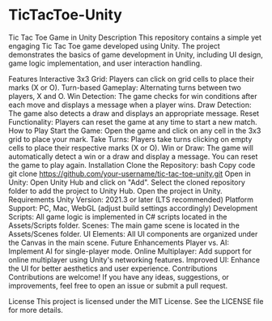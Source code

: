 # TicTacToe-Unity
Tic Tac Toe Game in Unity
Description
This repository contains a simple yet engaging Tic Tac Toe game developed using Unity. The project demonstrates the basics of game development in Unity, including UI design, game logic implementation, and user interaction handling.

Features
Interactive 3x3 Grid: Players can click on grid cells to place their marks (X or O).
Turn-based Gameplay: Alternating turns between two players, X and O.
Win Detection: The game checks for win conditions after each move and displays a message when a player wins.
Draw Detection: The game also detects a draw and displays an appropriate message.
Reset Functionality: Players can reset the game at any time to start a new match.
How to Play
Start the Game: Open the game and click on any cell in the 3x3 grid to place your mark.
Take Turns: Players take turns clicking on empty cells to place their respective marks (X or O).
Win or Draw: The game will automatically detect a win or a draw and display a message. You can reset the game to play again.
Installation
Clone the Repository:
bash
Copy code
git clone https://github.com/your-username/tic-tac-toe-unity.git
Open in Unity:
Open Unity Hub and click on "Add".
Select the cloned repository folder to add the project to Unity Hub.
Open the project in Unity.
Requirements
Unity Version: 2021.3 or later (LTS recommended)
Platform Support: PC, Mac, WebGL (adjust build settings accordingly)
Development
Scripts: All game logic is implemented in C# scripts located in the Assets/Scripts folder.
Scenes: The main game scene is located in the Assets/Scenes folder.
UI Elements: All UI components are organized under the Canvas in the main scene.
Future Enhancements
Player vs. AI: Implement AI for single-player mode.
Online Multiplayer: Add support for online multiplayer using Unity's networking features.
Improved UI: Enhance the UI for better aesthetics and user experience.
Contributions
Contributions are welcome! If you have any ideas, suggestions, or improvements, feel free to open an issue or submit a pull request.

License
This project is licensed under the MIT License. See the LICENSE file for more details.
